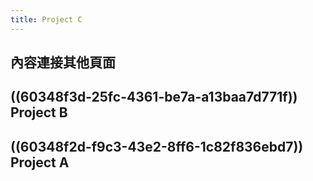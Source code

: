```yaml
---
title: Project C
---
```


## 內容連接其他頁面
## ((60348f3d-25fc-4361-be7a-a13baa7d771f)) Project B
## ((60348f2d-f9c3-43e2-8ff6-1c82f836ebd7)) Project A
##
